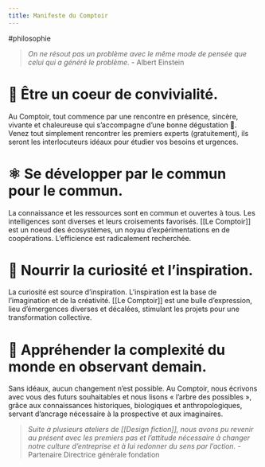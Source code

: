 ```yaml
---
title: Manifeste du Comptoir
---
```

#philosophie

> *On ne résout pas un problème avec le même mode de pensée que celui qui a généré le problème.* - Albert Einstein

# 🍻 Être un coeur de convivialité.

Au Comptoir, tout commence par une rencontre en présence, sincère, vivante et chaleureuse qui s’accompagne d’une bonne dégustation 🍷. Venez tout simplement rencontrer les premiers experts (gratuitement), ils seront les interlocuteurs idéaux pour étudier vos besoins et urgences.

# ⚛️ Se développer par le commun pour le commun.

La connaissance et les ressources sont en commun et ouvertes à tous. Les intelligences sont diverses et leurs croisements favorisés. [[Le Comptoir]] est un noeud des écosystèmes, un noyau d’expérimentations en de coopérations. L’efficience est radicalement recherchée.

# 🧠 Nourrir la curiosité et l’inspiration.

La curiosité est source d’inspiration. L’inspiration est la base de l’imagination et de la créativité. [[Le Comptoir]] est une bulle d’expression, lieu d’émergences diverses et décalées, stimulant les projets pour une transformation collective.

# 🤯 Appréhender la complexité du monde en observant demain.

Sans idéaux, aucun changement n’est possible. Au Comptoir, nous écrivons avec vous des futurs souhaitables et nous lisons « l’arbre des possibles », grâce aux connaissances historiques, biologiques et anthropologiques, servant d’ancrage nécessaire à la prospective et aux imaginaires.

> *Suite à plusieurs ateliers de [[Design fiction]], nous avons pu revenir au présent avec les premiers pas et l’attitude nécessaire à changer notre culture d’entreprise et à lui redonner du sens par l’action.* - Partenaire Directrice générale fondation